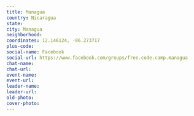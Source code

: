 ```yaml
---
title: Managua
country: Nicaragua
state: 
city: Managua
neighborhood: 
coordinates: 12.146124, -86.273717
plus-code:
social-name: Facebook
social-url: https://www.facebook.com/groups/free.code.camp.managua
chat-name:
chat-url:
event-name:
event-url:
leader-name:
leader-url:
old-photo: 
cover-photo:
---
```

